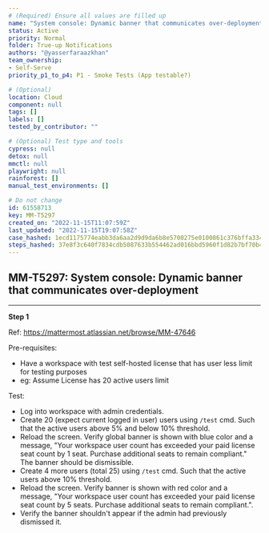 ```yaml
---
# (Required) Ensure all values are filled up
name: "System console: Dynamic banner that communicates over-deployment"
status: Active
priority: Normal
folder: True-up Notifications
authors: "@yasserfaraazkhan"
team_ownership:
- Self-Serve
priority_p1_to_p4: P1 - Smoke Tests (App testable?)

# (Optional)
location: Cloud
component: null
tags: []
labels: []
tested_by_contributor: ""

# (Optional) Test type and tools
cypress: null
detox: null
mmctl: null
playwright: null
rainforest: []
manual_test_environments: []

# Do not change
id: 61558713
key: MM-T5297
created_on: "2022-11-15T11:07:59Z"
last_updated: "2022-11-15T19:07:58Z"
case_hashed: 1ecd1175774eabb3da6aa2d9d9da6b8e5700275e0100861c376bffa334222010f8a5dbcc1535e82074954919b5bc0bc2
steps_hashed: 37e8f3c640f7834cdb5087633b554462ad016bbd5960f1d82b7bf70b45bb043da6cef692047ce54ba5279ab307729fdc
---
```


<!-- (Auto-generated) Based on frontmatter's "key" and "name" -->

## MM-T5297: System console: Dynamic banner that communicates over-deployment

---

**Step 1**

Ref: <https://mattermost.atlassian.net/browse/MM-47646>

Pre-requisites:

- Have a workspace with test self-hosted license that has user less limit for testing purposes
- eg: Assume License has 20 active users limit

Test:

- Log into workspace with admin credentials.
- Create 20 (expect current logged in user) users using `/test` cmd. Such that the active users above 5% and below 10% threshold.
- Reload the screen. Verify global banner is shown with blue color and a message, "Your workspace user count has exceeded your paid license seat count by 1 seat. Purchase additional seats to remain compliant." The banner should be dismissible.
- Create 4 more users (total 25) using `/test` cmd. Such that the active users above 10% threshold.
- Reload the screen. Verify banner is shown with red color and a message, "Your workspace user count has exceeded your paid license seat count by 5 seats. Purchase additional seats to remain compliant.".
- Verify the banner shouldn't appear if the admin had previously dismissed it.
